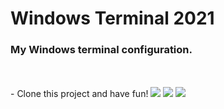# Windows Terminal 2021
### My Windows terminal configuration.

<br>
<br>
- Clone this project and have fun!

<img src="Terminal\Screenshot_1.png">

<img src="Terminal\Screenshot_2.png">

<img src="Terminal\Screenshot_3.png">
